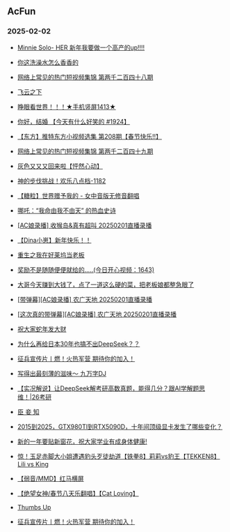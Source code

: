 ## AcFun 
### 2025-02-02

+ [Minnie Solo- HER 新年我要做一个高产的up!!!!](https://m.acfun.cn/v/%3Fac%3D46827881)

+ [你这洗澡水怎么香香的](https://m.acfun.cn/v/%3Fac%3D46828067)

+ [网络上常见的热门短视频集锦 第两千二百四十八期](https://m.acfun.cn/v/%3Fac%3D46827350)

+ [飞云之下](https://m.acfun.cn/v/%3Fac%3D46827733)

+ [睁眼看世界！！！★手机竖屏1413★](https://m.acfun.cn/v/%3Fac%3D46827345)

+ [你好，结婚 【今天有什么好笑的 #1924】](https://m.acfun.cn/v/%3Fac%3D46829472)

+ [【东方】推特东方小视频选集 第208期【春节快乐!!】](https://m.acfun.cn/v/%3Fac%3D46822626)

+ [网络上常见的热门短视频集锦 第两千二百四十九期](https://m.acfun.cn/v/%3Fac%3D46828725)

+ [灰色又又又回来啦【怦然心动】](https://m.acfun.cn/v/%3Fac%3D46813359)

+ [神的步伐挑战！欢乐八点档-1182](https://m.acfun.cn/v/%3Fac%3D46829181)

+ [【糖粒】世界赠予我的 - 女中音版无修音翻唱](https://m.acfun.cn/v/%3Fac%3D46829409)

+ [哪吒：“我命由我不由天” 的热血史诗](https://m.acfun.cn/v/%3Fac%3D46828242)

+ [[AC娘录播] 收猴岛&真有超叫 20250201直播录播](https://m.acfun.cn/v/%3Fac%3D46827878)

+ [【Dina小崽】新年快乐！！](https://m.acfun.cn/v/%3Fac%3D46821037)

+ [重生之我在好莱坞当老板](https://m.acfun.cn/v/%3Fac%3D46827766)

+ [奖励不是随随便便就给的.....(今日开心视频：1643)](https://m.acfun.cn/v/%3Fac%3D46830188)

+ [大哥今天赚到大钱了，点了一道这么硬的菜，把老板娘都整急眼了](https://m.acfun.cn/v/%3Fac%3D46830069)

+ [[带弹幕][AC娘录播] 农广天地 20250201直播录播](https://m.acfun.cn/v/%3Fac%3D46829025)

+ [[这次真的带弹幕][AC娘录播] 农广天地 20250201直播录播](https://m.acfun.cn/v/%3Fac%3D46829118)

+ [祝大家蛇年发大财](https://m.acfun.cn/v/%3Fac%3D46829858)

+ [为什么再给日本30年也搞不出DeepSeek？？](https://m.acfun.cn/v/%3Fac%3D46828775)

+ [征兵宣传片丨燃！火热军营  期待你的加入！](https://m.acfun.cn/v/%3Fac%3D46830214)

+ [写得出最刻薄的滋味～ 九万字DJ](https://m.acfun.cn/v/%3Fac%3D46829576)

+ [【实况解说】让DeepSeek解考研高数真题，能得几分？跟AI学解题思维！|26考研](https://m.acfun.cn/v/%3Fac%3D46828874)

+ [臣 妾 知 ](https://m.acfun.cn/v/%3Fac%3D46827927)

+ [2015到2025，GTX980TI到RTX5090D，十年间顶级显卡发生了哪些变化？](https://m.acfun.cn/v/%3Fac%3D46827543)

+ [新的一年要贴新窗花，祝大家学业有成身体健康!](https://m.acfun.cn/v/%3Fac%3D46827868)

+ [惊！玉足赤脚大小姐遭遇豹头歹徒劫道【铁拳8】莉莉vs豹王【TEKKEN8】Lili vs King](https://m.acfun.cn/v/%3Fac%3D46828723)

+ [【弱音/MMD】红马横屏](https://m.acfun.cn/v/%3Fac%3D46826972)

+ [【绝望女神/春节八天乐翻唱】【Cat Loving】](https://m.acfun.cn/v/%3Fac%3D46829685)

+ [Thumbs Up](https://m.acfun.cn/v/%3Fac%3D46829509)

+ [征兵宣传片丨燃！火热军营 期待你的加入！](https://m.acfun.cn/v/%3Fac%3D46830214)

